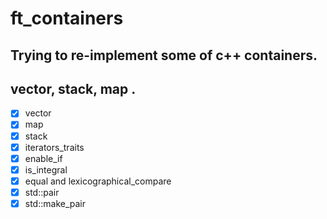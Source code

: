 # ft_containers
## Trying to re-implement some of c++ containers.
## vector, stack, map .

- [x] vector
- [X] map
- [X] stack
- [x] iterators_traits
- [x] enable_if
- [x] is_integral
- [x] equal and lexicographical_compare
- [x] std::pair
- [x] std::make_pair
